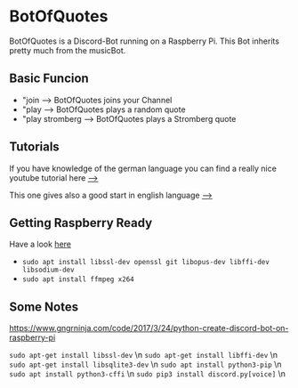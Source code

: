 # BotOfQuotes

BotOfQuotes is a Discord-Bot running on a Raspberry Pi. This Bot inherits pretty much from the musicBot.

## Basic Funcion
* "join --> BotOfQuotes joins your Channel
* "play --> BotOfQuotes plays a random quote 
* "play stromberg --> BotOfQuotes plays a Stromberg quote 

## Tutorials
If you have knowledge of the german language you can find a really nice youtube tutorial here [-->](https://www.youtube.com/playlist?list=PLNmsVeXQZj7rI3usLYlWhsjdFJ-MER_pU)

This one gives also a good start in english language [-->](https://www.youtube.com/playlist?list=PLw5pRu2B6YFUkX9nrhc4gCVkxm6fYS_GY)

## Getting Raspberry Ready
Have a look [here](https://www.regall.nl/musicbot/)

* `sudo apt install libssl-dev openssl git libopus-dev libffi-dev libsodium-dev`
* `sudo apt install ffmpeg x264`

## Some Notes
https://www.gngrninja.com/code/2017/3/24/python-create-discord-bot-on-raspberry-pi

`sudo apt-get install libssl-dev` \n
`sudo apt-get install libffi-dev` \n
`sudo apt-get install libsqlite3-dev` \n
`sudo apt install python3-pip` \n
`sudo apt install python3-cffi` \n
`sudo pip3 install discord.py[voice]` \n
